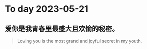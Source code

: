 
# To day 2023-05-21


## 爱你是我青春里最盛大且欢愉的秘密。
> Loving you is the most grand and joyful secret in my youth.

    